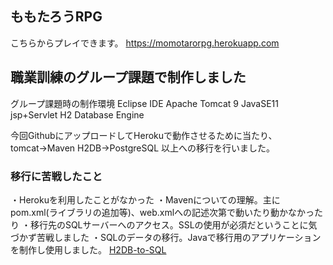 ﻿## ももたろうRPG
こちらからプレイできます。
https://momotarorpg.herokuapp.com

## 職業訓練のグループ課題で制作しました
グループ課題時の制作環境
Eclipse IDE
Apache Tomcat 9
JavaSE11 jsp+Servlet
H2 Database Engine

今回GithubにアップロードしてHerokuで動作させるために当たり、
tomcat→Maven
H2DB→PostgreSQL
以上への移行を行いました。

### 移行に苦戦したこと
・Herokuを利用したことがなかった
・Mavenについての理解。主にpom.xml(ライブラリの追加等)、web.xmlへの記述次第で動いたり動かなかったり
・移行先のSQLサーバーへのアクセス。SSLの使用が必須だということに気づかず苦戦しました
・SQLのデータの移行。Javaで移行用のアプリケーションを制作し使用しました。
[H2DB-to-SQL](https://github.com/kteworks/H2DB-to-SQL)